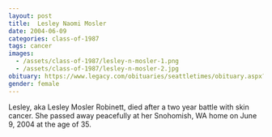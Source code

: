 ```yaml
---
layout: post
title:  Lesley Naomi Mosler
date: 2004-06-09
categories: class-of-1987
tags: cancer
images:
  - /assets/class-of-1987/lesley-n-mosler-1.png
  - /assets/class-of-1987/lesley-n-mosler-2.jpg
obituary: https://www.legacy.com/obituaries/seattletimes/obituary.aspx?n=Lesley-Robinett&pid=2316031
gender: female
---
```

Lesley, aka Lesley Mosler Robinett, died after a two year battle with skin cancer. She passed away peacefully at her Snohomish, WA home on June 9, 2004 at the age of 35.
